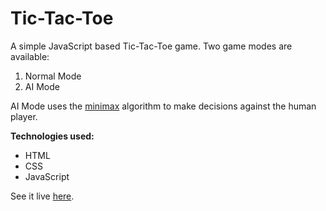 # Tic-Tac-Toe

A simple JavaScript based Tic-Tac-Toe game. Two game modes are available:
1. Normal Mode
2. AI Mode

AI Mode uses the [minimax](https://en.wikipedia.org/wiki/Minimax) algorithm to make decisions against the human player.  

**Technologies used:**
- HTML
- CSS
- JavaScript

See it live [here](abc.com).